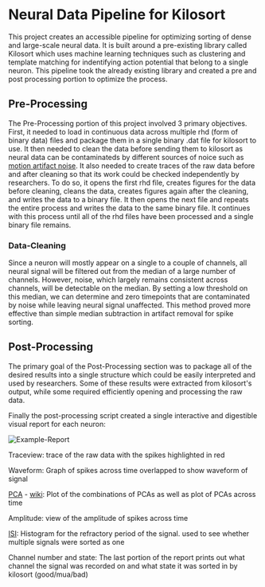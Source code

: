 # Neural Data Pipeline for Kilosort
This project creates an accessible pipeline for optimizing sorting of dense and large-scale neural data. It is built around a pre-existing library called Kilosort which uses machine learning techniques such as clustering and template matching for indentifying action potential that belong to a single neuron. This pipeline took the already existing library and created a pre and post processing portion to optimize the process.

## Pre-Processing
The Pre-Processing portion of this project involved 3 primary objectives. First, it needed to load in continuous data across multiple rhd (form of binary data) files and package them in a single binary .dat file for kilosort to use. It then needed to clean the data before sending them to kilosort as neural data can be contaminateds by different sources of noice such as [motion artifact noise](https://www.ahajournals.org/doi/full/10.1161/CIRCEP.111.964973). It also needed to create traces of the raw data before and after cleaning so that its work could be checked independently by researchers.  To do so, it opens the first rhd file, creates figures for the data before cleaning, cleans the data, creates figures again after the cleaning, and writes the data to a binary file. It then opens the next file and repeats the entire process and writes the data to the same binary file. It continues with this process until all of the rhd files have been processed and a single binary file remains.

### Data-Cleaning
Since a neuron will mostly appear on a single to a couple of channels, all neural signal will be filtered out from the median of a large number of channels. However, noise, which largely remains consistent across channels, will be detectable on the median. By setting a low threshold on this median, we can determine and zero timepoints that are contaminated by noise while leaving neural signal unaffected. This method proved more effective than simple median subtraction in artifact removal for spike sorting.

## Post-Processing
The primary goal of the Post-Processing section was to package all of the desired results into a single structure which could be easily interpreted and used by researchers.  Some of these results were extracted from kilosort's output, while some required efficiently opening and processing the raw data. 

Finally the post-processing script created a single interactive and digestible visual report for each neuron:

![Example-Report](https://user-images.githubusercontent.com/35672096/142940293-c46fed76-c473-425d-8bb0-a6a7c5a48e7f.png)

Traceview: trace of the raw data with the spikes highlighted in red  

Waveform: Graph of spikes across time overlapped to show waveform of signal  

[PCA](https://royalsocietypublishing.org/doi/10.1098/rsta.2015.0202) - [wiki](https://en.wikipedia.org/wiki/Principal_component_analysis): Plot of the combinations of PCAs as well as plot of PCAs across time  

Amplitude: view of the amplitude of spikes across time  

[ISI](https://www.tau.ac.il/~tsirel/dump/Static/knowino.org/wiki/Interspike_interval.html#:~:text=The%20interspike%20interval%20is%20the,messengers%20to%20affect%20other%20neurons.): Histogram for the refractory period of the signal. used to see whether multiple signals were sorted as one  

Channel number and state: The last portion of the report prints out what channel the signal was recorded on and what state it was sorted in by kilosort (good/mua/bad)

